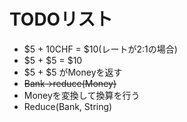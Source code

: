 # TODOリスト

* $5 + 10CHF = $10(レートが2:1の場合)
* $5 + $5 = $10
* $5 + $5 がMoneyを返す
* ~~Bank->reduce(Money)~~
* Moneyを変換して換算を行う
* Reduce(Bank, String)